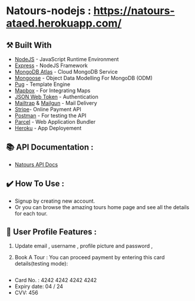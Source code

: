 # Natours-nodejs : https://natours-ataed.herokuapp.com/

## :hammer_and_pick: Built With

- [NodeJS](https://nodejs.org/) - JavaScript Runtime Environment
- [Express](http://expressjs.com/) - NodeJS Framework
- [MongoDB Atlas](https://www.mongodb.com/cloud/atlas) - Cloud MongoDB Service
- [Mongoose](https://mongoosejs.com/) - Object Data Modelling For MongoDB (ODM)
- [Pug](https://pugjs.org/api/getting-started.html) - Template Engine
- [Mapbox](https://www.mapbox.com/) - For Integrating Maps
- [JSON Web Token](https://jwt.io/) - Authentication
- [Mailtrap](https://mailtrap.io/) & [Mailgun](https://www.mailgun.com) - Mail Delivery
- [Stripe](https://stripe.com/)- Online Payment API
- [Postman](https://www.postman.com/) - For testing the API
- [Parcel](https://parceljs.org/) - Web Application Bundler
- [Heroku](https://www.heroku.com/) - App Deployement

## :books: API Documentation :

- [Natours API Docs](https://documenter.getpostman.com/view/12095324/T1DjkzV6)

## :heavy_check_mark: How To Use :

- Signup by creating new account.
- Or you can browse the amazing tours home page and see all the details for each tour.

## :pushpin: User Profile Features :

1.  Update email , username , profile picture and password ,
2.  Book A Tour :
     You can proceed payment by entering this card details(testing mode):

    ```

    ```

- Card No. : 4242 4242 4242 4242
- Expiry date: 04 / 24
- CVV: 456

```

```
